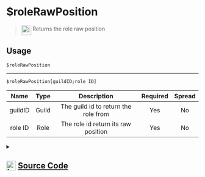 # $roleRawPosition
> <img align="top" src="https://upload.wikimedia.org/wikipedia/commons/thumb/e/e4/Infobox_info_icon.svg/160px-Infobox_info_icon.svg.png?20150409153300" alt="image" width="25" height="auto"> Returns the role raw position
## Usage
```
$roleRawPosition
```
---
```
$roleRawPosition[guildID;role ID]
```
| Name | Type | Description | Required | Spread
| :---: | :---: | :---: | :---: | :---: |
guildID | Guild | The guild id to return the role from | Yes | No
role ID | Role | The role id return its raw position | Yes | No
<details>
<summary>
    
## <img align="top" src="https://cdn4.iconfinder.com/data/icons/iconsimple-logotypes/512/github-512.png" alt="image" width="25" height="auto">  [Source Code](https://github.com/tryforge/ForgeScript-V2/blob/main/src/native/roleRawPosition.ts)
    
</summary>
    
```ts
import { ArgType, NativeFunction, Return } from "../structures"

export default new NativeFunction({
    name: "$roleRawPosition",
    version: "1.0.0",
    description: "Returns the role raw position",
    brackets: false,
    unwrap: true,
    args: [
        {
            
            name: "guildID",
            description: "The guild id to return the role from",
            rest: false,
            type: ArgType.Guild,
            required: true
        },
        {
            name: "role ID",
            description: "The role id return its raw position",
            rest: false,
            type: ArgType.Role,
            pointer: 0,
            required: true
        },
    ],
    execute(ctx, [ guild, role ]) {
        return Return.success(
            (role ?? ctx.role)?.rawPosition
        )
    }
})
```
    
</details>
